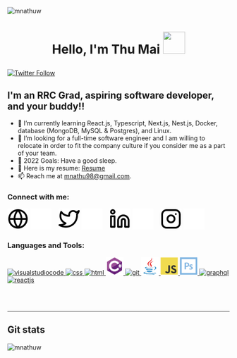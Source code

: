 <p align="left"> <img src="https://komarev.com/ghpvc/?username=mnathuw&label=Profile%20views&color=0e75b6&style=flat" alt="mnathuw" /> </p>
 
 # <p align="center"> Hello, I'm Thu Mai <img src="https://raw.githubusercontent.com/nixin72/nixin72/master/wave.gif" width="50" height="50" /> </p>
[![Twitter Follow](https://img.shields.io/twitter/follow/mnathuw?color=1DA1F2&logo=twitter&style=for-the-badge)](https://twitter.com/mnathuw)

## I'm an RRC Grad, aspiring software developer, and your buddy!!

- 🌱 I’m currently learning React.js, Typescript, Next.js, Nest.js, Docker, database (MongoDB, MySQL & Postgres), and Linux.
- 👯 I’m looking for a full-time software engineer and I am willing to relocate in order to fit the company culture if you consider me as a part of your team.
- 🥅 2022 Goals: Have a good sleep.
- 📄 Here is my resume: [Resume](https://mnathuw.github.io/)
- 📫 Reach me at mnathu98@gmail.com.

### Connect with me:

[![website](./img/globe-light.svg)](https://mnathuw.github.io/)
[![website](./img/globe-dark.svg)](https://mnathuw.github.io/)
&nbsp;&nbsp;
[![website](./img/twitter-light.svg)](https://twitter.com/mnathuw)
[![website](./img/twitter-dark.svg)](https://twitter.com/mnathuw)
&nbsp;&nbsp;
[![website](./img/linkedin-light.svg)](https://www.linkedin.com/in/mnathuw/)
[![website](./img/linkedin-dark.svg)](https://www.linkedin.com/in/mnathuw/)
&nbsp;&nbsp;
[![website](./img/instagram-light.svg)](https://www.instagram.com/natmai.98/)
[![website](./img/instagram-dark.svg)](https://www.instagram.com/natmai.98/)

### Languages and Tools:

<!-- visual code -->
<p align="left"> <a href="https://code.visualstudio.com/" target="_blank" rel="noreferrer"> <img src="https://cdn.jsdelivr.net/gh/devicons/devicon/icons/vscode/vscode-original.svg" alt="visualstudiocode" width="40" height="40"/> </a> 
<!-- css -->
<a href="https://developer.mozilla.org/en-US/docs/Web/CSS" target="_blank" rel="noreferrer"> <img src="https://cdn.jsdelivr.net/gh/devicons/devicon/icons/css3/css3-original.svg" alt="css" width="40" height="40"/> </a>  
<!-- html -->
<a href="https://www.w3schools.com/html/" target="_blank" rel="noreferrer"> <img src="https://cdn.jsdelivr.net/gh/devicons/devicon/icons/html5/html5-original.svg" alt="html" width="40" height="40"/> </a>  
<!-- c# -->
<a href="https://www.w3schools.com/cs/" target="_blank" rel="noreferrer"> <img src="https://raw.githubusercontent.com/devicons/devicon/master/icons/csharp/csharp-original.svg" alt="csharp" width="40" height="40"/> </a>  
<!-- git -->
<a href="https://git-scm.com/" target="_blank" rel="noreferrer"> <img src="https://www.vectorlogo.zone/logos/git-scm/git-scm-icon.svg" alt="git" width="40" height="40"/> </a> 
<!-- java -->
<a href="https://www.java.com" target="_blank" rel="noreferrer"> <img src="https://raw.githubusercontent.com/devicons/devicon/master/icons/java/java-original.svg" alt="java" width="40" height="40"/> </a> 
<!-- javascript -->
<a href="https://developer.mozilla.org/en-US/docs/Web/JavaScript" target="_blank" rel="noreferrer"> <img src="https://raw.githubusercontent.com/devicons/devicon/master/icons/javascript/javascript-original.svg" alt="javascript" width="40" height="40"/> </a> 
<!-- photoshop -->
<a href="https://www.photoshop.com/en" target="_blank" rel="noreferrer"> <img src="https://raw.githubusercontent.com/devicons/devicon/master/icons/photoshop/photoshop-line.svg" alt="photoshop" width="40" height="40"/> </a> 
<!-- graphql -->
<a href="https://graphql.org/" target="_blank" rel="noreferrer"> <img src="https://cdn.jsdelivr.net/gh/devicons/devicon/icons/graphql/graphql-plain.svg" alt="graphql" width="40" height="40"/> </a> 
<!-- reactjs -->
<a href="https://reactjs.org/" target="_blank" rel="noreferrer"> <img src="https://cdn.jsdelivr.net/gh/devicons/devicon/icons/react/react-original.svg" alt="reactjs" width="40" height="40"/> </a> </p>

<br />
<br />

---

## Git stats
<p><img align="center" src="https://github-readme-stats.vercel.app/api/top-langs/?username=mnathuw&theme=dark" alt="mnathuw" /></p>
